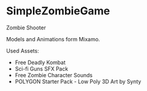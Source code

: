 # SimpleZombieGame
 Zombie Shooter
 
 Models and Animations form Mixamo.

Used Assets:
- Free Deadly Kombat
- Sci-fi Guns SFX Pack
- Free Zombie Character Sounds
- POLYGON Starter Pack - Low Poly 3D Art by Synty
